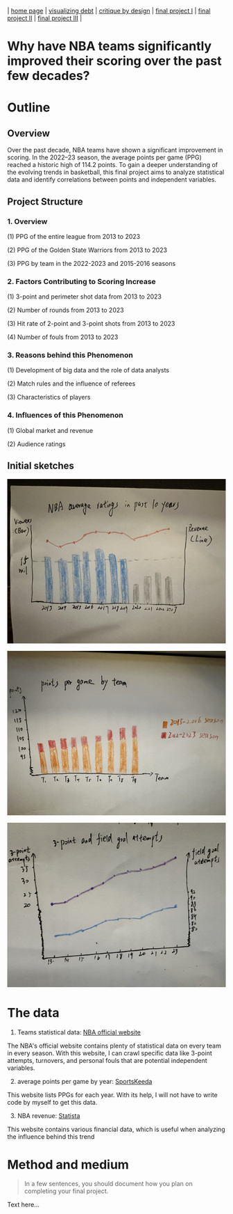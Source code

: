 | [home page](https://cmustudent.github.io/tswd-portfolio-templates/) | [visualizing debt](visualizing-government-debt) | [critique by design](critique-by-design) | [final project I](final-project-part-one) | [final project II](final-project-part-two) | [final project III](final-project-part-three) |
# Why have NBA teams significantly improved their scoring over the past few decades?

# Outline

## Overview
Over the past decade, NBA teams have shown a significant improvement in scoring. In the 2022–23 season, the average points per game (PPG) reached a historic high of 114.2 points. To gain a deeper understanding of the evolving trends in basketball, this final project aims to analyze statistical data and identify correlations between points and independent variables.

## Project Structure

### 1. Overview
(1) PPG of the entire league from 2013 to 2023

(2) PPG of the Golden State Warriors from 2013 to 2023

(3) PPG by team in the 2022-2023 and 2015-2016 seasons

### 2. Factors Contributing to Scoring Increase
(1) 3-point and perimeter shot data from 2013 to 2023

(2) Number of rounds from 2013 to 2023

(3) Hit rate of 2-point and 3-point shots from 2013 to 2023

(4) Number of fouls from 2013 to 2023

### 3. Reasons behind this Phenomenon
(1) Development of big data and the role of data analysts

(2) Match rules and the influence of referees

(3) Characteristics of players

### 4. Influences of this Phenomenon
(1) Global market and revenue

(2) Audience ratings


## Initial sketches
![data1](data1.png)

![data2](data2.png)

![data3](data3.png)


# The data

1. Teams statistical data: [NBA official website](https://www.nba.com/stats/teams/traditional?sort=PTS&dir=-1&SeasonType=Playoffs&Season=2022-23)

The NBA's official website contains plenty of statistical data on every team in every season. With this website, I can crawl specific data like 3-point attempts, turnovers, and personal fouls that are potential independent variables.

2. average points per game by year: [SportsKeeda](https://www.sportskeeda.com/basketball/what-average-points-per-game-ppg-nba-year-looking-last-decade-evolution-scoring)

This website lists PPGs for each year. With its help, I will not have to write code by myself to get this data.

3. NBA revenue: [Statista](https://www.statista.com/statistics/193467/total-league-revenue-of-the-nba-since-2005/)

This website contains various financial data, which is useful when analyzing the influence behind this trend


# Method and medium
> In a few sentences, you should document how you plan on completing your final project. 

Text here...
